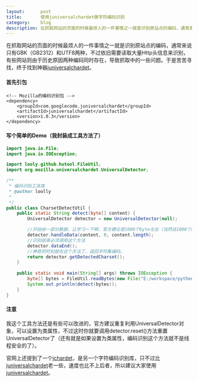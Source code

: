```yaml
---
layout:      post
title:       使用juniversalchardet做字符编码识别
category:    blog
description: 在抓取网站的页面的时候最烦人的一件事情之一就是识别原站点的编码，通常来说只有GBK（GB2312）和UTF8两种，不过依旧需要读取大量Http头信息来识别，有些网站则由于历史原因两种编码同时存在，导致抓取中的一些问题。于是苦苦寻找，终于找到神器juniversalchardet 。
---
```


在抓取网站的页面的时候最烦人的一件事情之一就是识别原站点的编码，通常来说只有GBK（GB2312）和UTF8两种，不过依旧需要读取大量Http头信息来识别，有些网站则由于历史原因两种编码同时存在，导致抓取中的一些问题。于是苦苦寻找，终于找到神器[juniversalchardet](https://code.google.com/p/juniversalchardet/)。

#### 首先引包

    <!-- Mozilla的编码识别包 -->
    <dependency>
        <groupId>com.googlecode.juniversalchardet</groupId>
        <artifactId>juniversalchardet</artifactId>
        <version>1.0.3</version>
    </dependency>


#### 写个简单的Demo（我封装成工具方法了）
```Java
import java.io.File;
import java.io.IOException;

import looly.github.hutool.FileUtil;
import org.mozilla.universalchardet.UniversalDetector;

/**
 * 编码识别工具类
 * @author loolly
 *
 */
public class CharsetDetectUtil {
	public static String detect(byte[] content) {
		UniversalDetector detector = new UniversalDetector(null);

		//开始给一部分数据，让学习一下啊，官方建议是1000个byte左右（当然这1000个byte你得包含中文之类的）
		detector.handleData(content, 0, content.length);
		//识别结束必须调用这个方法
		detector.dataEnd();
		//神奇的时刻就在这个方法了，返回字符集编码。
		return detector.getDetectedCharset();
	}
	
	public static void main(String[] args) throws IOException {
		byte[] bytes = FileUtil.readBytes(new File("E:/workspace/python/htmlUtil.py"));
		System.out.println(detect(bytes));
	}
}
```

#### 注意
我这个工具方法还是有些可以改进的，官方建议重复利用UniversalDetector对象，可以设置为类属性，不过这时你就要调用detector.reset()方法重置UniversalDetector了（还有就是如果设置为类属性，编码识别这个方法就不是线程安全的了）。

官网上还提到了一个[jchardet](http://jchardet.sourceforge.net/)，是另一个字符编码识别库，只不过比[juniversalchardet](https://code.google.com/p/juniversalchardet/)老一些，速度也比不上后者，所以建议大家使用[juniversalchardet](https://code.google.com/p/juniversalchardet/)。